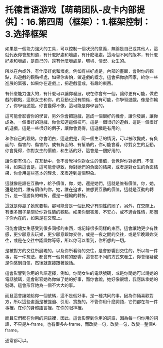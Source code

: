 # 托德言语游戏【萌萌团队-皮卡内部提供】：16.第四周（框架）：1.框架控制：3.选择框架

如果是一個能力強大的工具，可以控制一個狀況的意義，無論是自己或其他人，這就代表你會想知道，有什麼好處和壞處，有什麼壞處，這兩個不同的版本，有什麼好處和壞處，是自己的，還有什麼壞處是，環境、情況、女生的。

所以在內或外，有什麼好處和壞處，例如有些好處是，內部的畫面，會對你的觀點，和遊戲的觀點相處，如果你害怕，做遊戲的概念，這會把你放回家，給你一些進展的緊張，如果你在遊戲上，把遊戲當成，有趣的東西。

有什麼能力強大的，有什麼可以讓你發展，現在你會有一個，讓你更有可能，做遊戲的觀點，這跟女生和你，的互動也沒有關係，也有可能，你學習遊戲，像是你輸了，你學習遊戲，你會變得不像，這可能是你學習的。

這可能會影響你的學習，另外你會把遊戲，當成一個很好的機會，讓你發展，讓你成為，一個很好的遊戲，你會知道這個技巧，這是一個很好的遊戲，這是一個很好的遊戲，這是一些很好的例子，讓你會覺得，這遊戲是有用的。

和你自己的觀點，你會明白，這遊戲是，同一個生活的情況，可以被改變成，有負面的、傷害的、傷害的，或有負面的、有幫助的，你可能會看，你對女生的互動，你會覺得，你對女生的價值，和生活的好，這會是一個好用的。

讓你更有信心，在互動中，會不會覺得你對女生的價值，會覺得你對她們，不值得，如果這會是，這可能會導致，你對她們的負面的結果，或者是對女生的負面結果，你會用這些基本的理念，來表達到這個現象。

這就像是誰在互動中，給予價值，你，她，還是她們，這就是誰有價值，你，她，還是她們，誰有價值的你，她，誰在追求，誰想要互動的價值，這就是互動的轉折，是一種勝負的轉折，還是一種輸的轉折。

這就是你贏了她就要輸，那可能會是一個比較少有關性的圈子，另外，在交際上，有很多圈子是關於你對性情的觀點，如果你很害羞、不安心，或不適合性情，那圈子你內在的，如果是在交際上。

可能會讓女生感受到很多同樣的東西，或記錄很多同樣的東西，這會讓她更少有性感，更少願意去玩樂，更少願意跟妳交往，或是一夜之間的交往，或是早晚跟妳交往，或是在交往中認識妳等等，所以你可以看到，你所想的一切。

是被對方的交往所展現的，以及你所看待的交往，是會影響到交往的，所以每一件事，每一件想法，都會有一個具體的影響，這會在不同的方式來發生，你會懷疑或是你感到自信，然後就直接跟著說話。

這會影響到你用的言語選擇，例如，你問女生的電話號碼，或是你問她可以請她的電話號碼，這會形容她為你做了她的好事，而你會說，她好像很壞，我應該拿她的號碼，這會形容她為一個不大大的事。

而且這會讓她給你一個號碼，這不是個好事，是一種共同的事，因為你倆喜歡對方，所以這些畫面是被強迫、引用、實施的，不管你用什麼詞語，它們都在每一件事裡，在你的身體語言裡，在你的眼神裡。

而且它們都在你用的詞語裡，因此，這會影響到你用的詞語，因為每一句你用的詞語，不只是A-frame，也有很多A-frame，而改變一句，改變一句，改變一整個A-frame。

通常都可以。